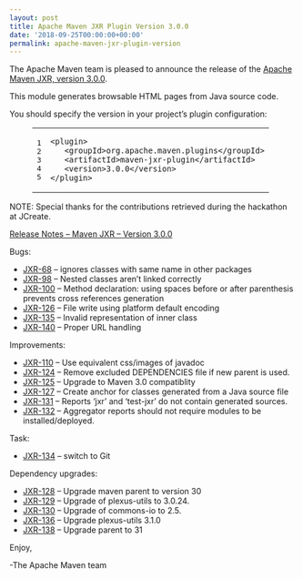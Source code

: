 ```yaml
---
layout: post
title: Apache Maven JXR Plugin Version 3.0.0
date: '2018-09-25T00:00:00+00:00'
permalink: apache-maven-jxr-plugin-version
---
```

<div class="entry-content"><p>The Apache Maven team is pleased to announce the release of the
<a href="https://maven.apache.org/jxr/maven-jxr-plugin/">Apache Maven JXR, version 3.0.0</a>.</p>

<p>This module generates browsable HTML pages from Java source code.</p>

<p>You should specify the version in your project&rsquo;s plugin configuration:</p>

<figure class='code'><figcaption><span></span></figcaption><div class="highlight"><table><tr><td class="gutter"><pre class="line-numbers"><span class='line-number'>1</span>
<span class='line-number'>2</span>
<span class='line-number'>3</span>
<span class='line-number'>4</span>
<span class='line-number'>5</span>
</pre></td><td class='code'><pre><code class='xml'><span class='line'><span class="nt">&lt;plugin&gt;</span>
</span><span class='line'>   <span class="nt">&lt;groupId&gt;</span>org.apache.maven.plugins<span class="nt">&lt;/groupId&gt;</span>
</span><span class='line'>   <span class="nt">&lt;artifactId&gt;</span>maven-jxr-plugin<span class="nt">&lt;/artifactId&gt;</span>
</span><span class='line'>   <span class="nt">&lt;version&gt;</span>3.0.0<span class="nt">&lt;/version&gt;</span>
</span><span class='line'><span class="nt">&lt;/plugin&gt;</span>
</span></code></pre></td></tr></table></div></figure>


<p>NOTE: Special thanks for the contributions retrieved during the hackathon at JCreate.</p>


<p><a href="https://issues.apache.org/jira/secure/ReleaseNote.jspa?projectId=12317527&amp;version=12330848">Release Notes &ndash; Maven JXR &ndash; Version 3.0.0</a></p>

<p>Bugs:</p>

<ul>
<li><a href="https://issues.apache.org/jira/browse/JXR-68">JXR-68</a> &ndash; ignores classes with same name in other packages</li>
<li><a href="https://issues.apache.org/jira/browse/JXR-98">JXR-98</a> &ndash; Nested classes aren&rsquo;t linked correctly</li>
<li><a href="https://issues.apache.org/jira/browse/JXR-100">JXR-100</a> &ndash; Method declaration: using spaces before or after parenthesis prevents cross references generation</li>
<li><a href="https://issues.apache.org/jira/browse/JXR-126">JXR-126</a> &ndash; File write using platform default encoding</li>
<li><a href="https://issues.apache.org/jira/browse/JXR-135">JXR-135</a> &ndash; Invalid representation of inner class</li>
<li><a href="https://issues.apache.org/jira/browse/JXR-140">JXR-140</a> &ndash; Proper URL handling</li>
</ul>


<p>Improvements:</p>

<ul>
<li><a href="https://issues.apache.org/jira/browse/JXR-110">JXR-110</a> &ndash; Use equivalent css/images of javadoc</li>
<li><a href="https://issues.apache.org/jira/browse/JXR-124">JXR-124</a> &ndash; Remove excluded DEPENDENCIES file if new parent is used.</li>
<li><a href="https://issues.apache.org/jira/browse/JXR-125">JXR-125</a> &ndash; Upgrade to Maven 3.0 compatiblity</li>
<li><a href="https://issues.apache.org/jira/browse/JXR-127">JXR-127</a> &ndash; Create anchor for classes generated from a Java source file</li>
<li><a href="https://issues.apache.org/jira/browse/JXR-131">JXR-131</a> &ndash; Reports &lsquo;jxr&rsquo; and &lsquo;test-jxr&rsquo; do not contain generated sources.</li>
<li><a href="https://issues.apache.org/jira/browse/JXR-132">JXR-132</a> &ndash; Aggregator reports should not require modules to be installed/deployed.</li>
</ul>


<p>Task:</p>

<ul>
<li><a href="https://issues.apache.org/jira/browse/JXR-134">JXR-134</a> &ndash; switch to Git</li>
</ul>


<p>Dependency upgrades:</p>

<ul>
<li><a href="https://issues.apache.org/jira/browse/JXR-128">JXR-128</a> &ndash; Upgrade maven parent to version 30</li>
<li><a href="https://issues.apache.org/jira/browse/JXR-129">JXR-129</a> &ndash; Upgrade of plexus-utils to 3.0.24.</li>
<li><a href="https://issues.apache.org/jira/browse/JXR-130">JXR-130</a> &ndash; Upgrade of commons-io to 2.5.</li>
<li><a href="https://issues.apache.org/jira/browse/JXR-136">JXR-136</a> &ndash; Upgrade plexus-utils 3.1.0</li>
<li><a href="https://issues.apache.org/jira/browse/JXR-138">JXR-138</a> &ndash; Upgrade parent to 31</li>
</ul>


<p>Enjoy,</p>

<p>-The Apache Maven team</p>
</div>
